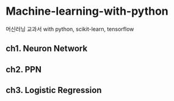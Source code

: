 # Machine-learning-with-python
머신러닝 교과서 with python, scikit-learn, tensorflow
##  ch1. Neuron Network
###
## ch2. PPN
###
## ch3. Logistic Regression
###
